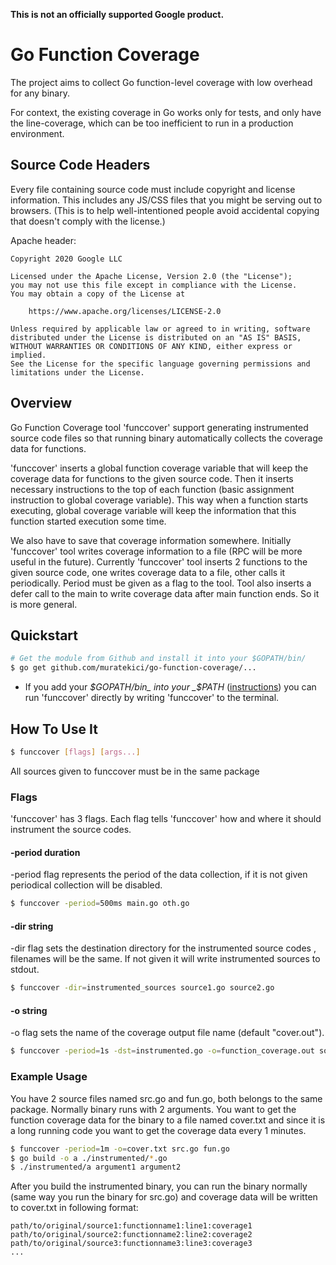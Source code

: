 **This is not an officially supported Google product.**

# Go Function Coverage

The project aims to collect Go function-level coverage with low overhead for any
binary.

For context, the existing coverage in Go works only for tests, and only have the
line-coverage, which can be too inefficient to run in a production environment.

## Source Code Headers

Every file containing source code must include copyright and license
information. This includes any JS/CSS files that you might be serving out to
browsers. (This is to help well-intentioned people avoid accidental copying that
doesn't comply with the license.)

Apache header:

```
Copyright 2020 Google LLC

Licensed under the Apache License, Version 2.0 (the "License");
you may not use this file except in compliance with the License.
You may obtain a copy of the License at

    https://www.apache.org/licenses/LICENSE-2.0

Unless required by applicable law or agreed to in writing, software
distributed under the License is distributed on an "AS IS" BASIS,
WITHOUT WARRANTIES OR CONDITIONS OF ANY KIND, either express or implied.
See the License for the specific language governing permissions and
limitations under the License.
```

## Overview

Go Function Coverage tool 'funccover' support generating instrumented source code files
so that running binary automatically collects the coverage data for functions.
    
'funccover' inserts a global function coverage variable that will keep the coverage data for functions 
to the given source code. Then it inserts necessary instructions to the top of each function 
(basic assignment instruction to global coverage variable). This way when a function starts executing, 
global coverage variable will keep the information that this function started execution some time. 

We also have to save that coverage information somewhere. Initially 'funccover' tool writes coverage information
to a file (RPC will be more useful in the future). Currently 'funccover' tool inserts 2 functions to the given
source code, one writes coverage data to a file, other calls it periodically. Period must be given as a flag to the tool.
Tool also inserts a defer call to the main to write coverage data after main function ends. So it is more general. 

## Quickstart



```bash
# Get the module from Github and install it into your $GOPATH/bin/
$ go get github.com/muratekici/go-function-coverage/...
```
- If you add your _$GOPATH/bin_ into your _$PATH_ ([instructions](
https://github.com/golang/go/wiki/GOPATH)) you can run 'funccover' directly by writing 'funccover' to the terminal. 

## How To Use It

```bash
$ funccover [flags] [args...]
```

All sources given to funccover must be in the same package

### Flags

'funccover' has 3 flags. Each flag tells 'funccover' how and where it should instrument the source codes. 

#### -period duration

-period flag represents the period of the data collection, if it is not given periodical collection will be disabled. 

```bash
$ funccover -period=500ms main.go oth.go
```

#### -dir string

-dir flag sets the destination directory for the instrumented source codes , filenames will be the same.
If not given it will write instrumented sources to stdout.

```bash
$ funccover -dir=instrumented_sources source1.go source2.go
```

#### -o string

-o flag sets the name of the coverage output file name (default "cover.out").

```bash
$ funccover -period=1s -dst=instrumented.go -o=function_coverage.out source.go
```

### Example Usage

You have 2 source files named src.go and fun.go, both belongs to the same package. Normally binary runs with 2 arguments. You want to get the function coverage data for the binary to a file named cover.txt and since it is a long running code you want to get the coverage data every 1 minutes.

```bash
$ funccover -period=1m -o=cover.txt src.go fun.go
$ go build -o a ./instrumented/*.go
$ ./instrumented/a argument1 argument2
```

After you build the instrumented binary, you can run the binary normally (same way you run the binary for src.go) and coverage data will be written to cover.txt in following format:

```
path/to/original/source1:functionname1:line1:coverage1
path/to/original/source2:functionname2:line2:coverage2
path/to/original/source3:functionname3:line3:coverage3
...
```
